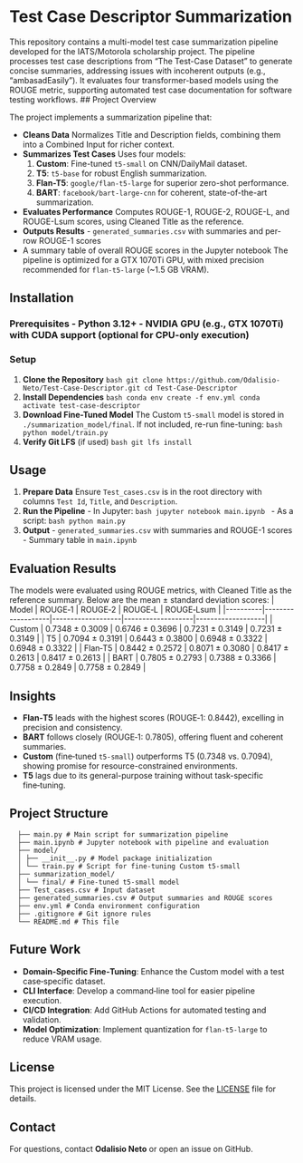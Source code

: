# Test Case Descriptor Summarization 
This repository contains a multi-model test case summarization pipeline developed for the IATS/Motorola scholarship project. 
The pipeline processes test case descriptions from “The Test-Case Dataset” to generate concise summaries, addressing issues with incoherent outputs (e.g., “ambasadEasily”). 
It evaluates four transformer-based models using the ROUGE metric, supporting automated test case documentation for software testing workflows. ## Project Overview 

The project implements a summarization pipeline that: 
- **Cleans Data** Normalizes Title and Description fields, combining them into a Combined Input for richer context. 
- **Summarizes Test Cases** Uses four models:
  1. **Custom**: Fine-tuned `t5-small` on CNN/DailyMail dataset.
  2. **T5**: `t5-base` for robust English summarization.
  3. **Flan-T5**: `google/flan-t5-large` for superior zero-shot performance.
  4. **BART**: `facebook/bart-large-cnn` for coherent, state-of-the-art summarization. 
- **Evaluates Performance** Computes ROUGE-1, ROUGE-2, ROUGE-L, and ROUGE-Lsum scores, using Cleaned Title as the reference.
- **Outputs Results** - `generated_summaries.csv` with summaries and per-row ROUGE-1 scores
- A summary table of overall ROUGE scores in the Jupyter notebook The pipeline is optimized for a GTX 1070Ti GPU, with mixed precision recommended for `flan-t5-large` (~1.5 GB VRAM).

## Installation 
### Prerequisites - Python 3.12+ - NVIDIA GPU (e.g., GTX 1070Ti) with CUDA support (optional for CPU-only execution) 

### Setup 
1. **Clone the Repository** ```bash git clone https://github.com/Odalisio-Neto/Test-Case-Descriptor.git cd Test-Case-Descriptor ```
2. **Install Dependencies** ```bash conda env create -f env.yml conda activate test-case-descriptor ```
3. **Download Fine-Tuned Model** The Custom `t5-small` model is stored in `./summarization_model/final`. If not included, re-run fine-tuning: ```bash python model/train.py ```
4. **Verify Git LFS** (if used) ```bash git lfs install ```

## Usage 
1. **Prepare Data** Ensure `Test_cases.csv` is in the root directory with columns `Test Id`, `Title`, and `Description`.
2. **Run the Pipeline** - In Jupyter: ```bash jupyter notebook main.ipynb ``` - As a script: ```bash python main.py ```
3. **Output** - `generated_summaries.csv` with summaries and ROUGE-1 scores - Summary table in `main.ipynb`

## Evaluation Results
The models were evaluated using ROUGE metrics, with Cleaned Title as the reference summary. Below are the mean ± standard deviation scores: 
| Model | ROUGE‑1 | ROUGE‑2 | ROUGE‑L | ROUGE‑Lsum | 
|----------|-------------------|-------------------|-------------------|-------------------| 
| Custom | 0.7348 ± 0.3009 | 0.6746 ± 0.3696 | 0.7231 ± 0.3149 | 0.7231 ± 0.3149 | 
| T5 | 0.7094 ± 0.3191 | 0.6443 ± 0.3800 | 0.6948 ± 0.3322 | 0.6948 ± 0.3322 | 
| Flan‑T5 | 0.8442 ± 0.2572 | 0.8071 ± 0.3080 | 0.8417 ± 0.2613 | 0.8417 ± 0.2613 | 
| BART | 0.7805 ± 0.2793 | 0.7388 ± 0.3366 | 0.7758 ± 0.2849 | 0.7758 ± 0.2849 | 

## Insights 
- **Flan‑T5** leads with the highest scores (ROUGE‑1: 0.8442), excelling in precision and consistency.
- **BART** follows closely (ROUGE‑1: 0.7805), offering fluent and coherent summaries.
- **Custom** (fine‑tuned `t5-small`) outperforms T5 (0.7348 vs. 0.7094), showing promise for resource-constrained environments.
- **T5** lags due to its general-purpose training without task-specific fine‑tuning.
## Project Structure 
``` Test-Case-Descriptor/ 
  ├── main.py # Main script for summarization pipeline
  ├── main.ipynb # Jupyter notebook with pipeline and evaluation
  ├── model/
  │ ├── __init__.py # Model package initialization
  │ └── train.py # Script for fine‑tuning Custom t5-small
  ├── summarization_model/
  │ └── final/ # Fine‑tuned t5-small model
  ├── Test_cases.csv # Input dataset
  ├── generated_summaries.csv # Output summaries and ROUGE scores
  ├── env.yml # Conda environment configuration
  ├── .gitignore # Git ignore rules
  └── README.md # This file
```

## Future Work 
- **Domain-Specific Fine‑Tuning**: Enhance the Custom model with a test case‑specific dataset.
- **CLI Interface**: Develop a command‑line tool for easier pipeline execution.
- **CI/CD Integration**: Add GitHub Actions for automated testing and validation.
- **Model Optimization**: Implement quantization for `flan-t5-large` to reduce VRAM usage.
  
## License
  This project is licensed under the MIT License. See the [LICENSE](LICENSE) file for details.
## Contact
  For questions, contact **Odalisio Neto** or open an issue on GitHub.
